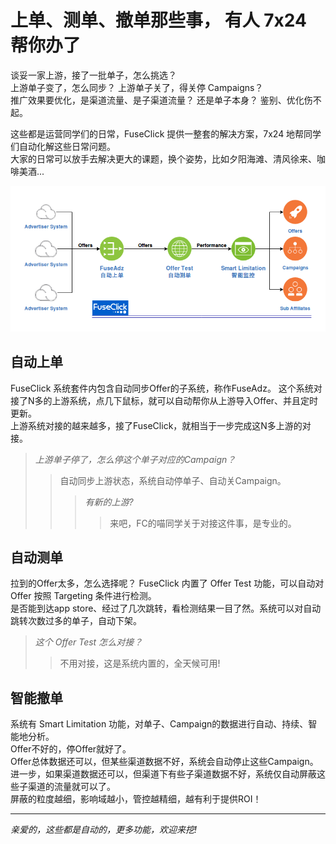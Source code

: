 # 上单、测单、撤单那些事， 有人 7x24 帮你办了

谈妥一家上游，接了一批单子，怎么挑选？  
上游单子变了，怎么同步？ 上游单子关了，得关停 Campaigns？  
推广效果要优化，是渠道流量、是子渠道流量？ 还是单子本身？ 鉴别、优化伤不起。

这些都是运营同学们的日常，FuseClick 提供一整套的解决方案，7x24 地帮同学们自动化解这些日常问题。  
大家的日常可以放手去解决更大的课题，换个姿势，比如夕阳海滩、清风徐来、咖啡美酒...

![FuseAdz->OfferTest->SmartLimitation](../image/offerImportAndTest.png)

## 自动上单
FuseClick 系统套件内包含自动同步Offer的子系统，称作FuseAdz。
这个系统对接了N多的上游系统，点几下鼠标，就可以自动帮你从上游导入Offer、并且定时更新。  
上游系统对接的越来越多，接了FuseClick，就相当于一步完成这N多上游的对接。
>*上游单子停了，怎么停这个单子对应的Campaign？*
>>自动同步上游状态，系统自动停单子、自动关Campaign。   
>>>*有新的上游?*
>>>>来吧，FC的喵同学关于对接这件事，是专业的。

## 自动测单
拉到的Offer太多，怎么选择呢？ FuseClick 内置了 Offer Test 功能，可以自动对 Offer 按照 Targeting 条件进行检测。  
是否能到达app store、经过了几次跳转，看检测结果一目了然。系统可以对自动跳转次数过多的单子，自动下架。
>*这个 Offer Test 怎么对接？* 
>>不用对接，这是系统内置的，全天候可用!

## 智能撤单
系统有 Smart Limitation 功能，对单子、Campaign的数据进行自动、持续、智能地分析。  
Offer不好的，停Offer就好了。  
Offer总体数据还可以，但某些渠道数据不好，系统会自动停止这些Campaign。    
进一步，如果渠道数据还可以，但渠道下有些子渠道数据不好，系统仅自动屏蔽这些子渠道的流量就可以了。  
屏蔽的粒度越细，影响域越小，管控越精细，越有利于提供ROI！  
***
*亲爱的，这些都是自动的，更多功能，欢迎来挖!*
